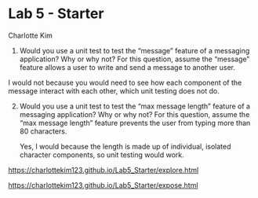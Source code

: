 # Lab 5 - Starter
Charlotte Kim

1) Would you use a unit test to test the “message” feature of a messaging application? Why or why not? For this question, assume the “message” feature allows a user to write and send a message to another user.

  I would not because you would need to see how each component of the message interact with each other, which unit testing does not do.

2) Would you use a unit test to test the “max message length” feature of a messaging application? Why or why not? For this question, assume the “max message length” feature prevents the user from typing more than 80 characters.

   Yes, I would because the length is made up of individual, isolated character components, so unit testing would work.


https://charlottekim123.github.io/Lab5_Starter/explore.html

https://charlottekim123.github.io/Lab5_Starter/expose.html
